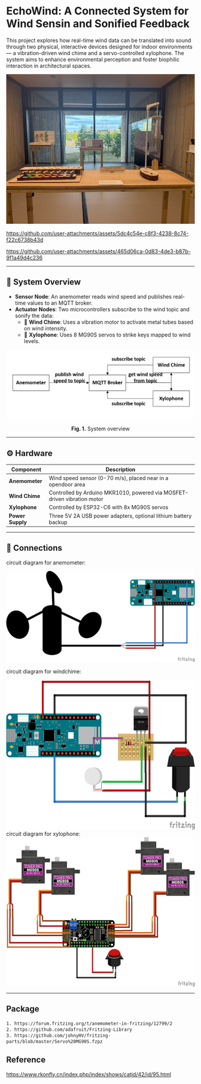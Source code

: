 # EchoWind: A Connected System for Wind Sensin and Sonified Feedback

This project explores how real-time wind data can be translated into sound through two physical, interactive devices designed for indoor environments — a vibration-driven wind chime and a servo-controlled xylophone. The system aims to enhance environmental perception and foster biophilic interaction in architectural spaces.
<div align=center>
    <img src="https://raw.githubusercontent.com/JY-SHENNNN/Dissertation/refs/heads/main/Img/device.jpg" width="800" height="400">
</div>


https://github.com/user-attachments/assets/5dc4c54e-c8f3-4238-8c74-f22c6738b43d


https://github.com/user-attachments/assets/465d06ca-0d83-4de3-b87b-9f1a49d4c236



---

## 📡 System Overview

- **Sensor Node**: An anemometer reads wind speed and publishes real-time values to an MQTT broker.
- **Actuator Nodes**: Two microcontrollers subscribe to the wind topic and sonify the data:
  - 🎐 **Wind Chime**: Uses a vibration motor to activate metal tubes based on wind intensity.
  - 🎹 **Xylophone**: Uses 8 MG90S servos to strike keys mapped to wind levels.

<div align=center>
  <img src="https://raw.githubusercontent.com/JY-SHENNNN/Dissertation/refs/heads/main/Img/mainflow.png" width="800">
  <p><strong>Fig. 1.</strong> System overview</p>
</div>

---

## ⚙️ Hardware
| Component        | Description                                                                 |
|------------------|-----------------------------------------------------------------------------|
| **Anemometer**   | Wind speed sensor (0-70 m/s), placed near in a opendoor area              |
| **Wind Chime**   | Controlled by Arduino MKR1010, powered via MOSFET-driven vibration motor    |
| **Xylophone**    | Controlled by ESP32-C6 with 8x MG90S servos           |
| **Power Supply** | Three 5V 2A USB power adapters, optional lithium battery backup             |

---

## 🔌 Connections
circuit diagram for anemometer:
<div align=center>
    <img src="https://raw.githubusercontent.com/JY-SHENNNN/Dissertation/refs/heads/main/Img/sensorcircuit.png">
 </div>   

circuit diagram for windchime:
<div align=center>
    <img src="https://raw.githubusercontent.com/JY-SHENNNN/Dissertation/refs/heads/main/Img/circuit.png" width="800" height="400">
</div>
circuit diagram for xylophone:
<div align=center>
    <img src="https://raw.githubusercontent.com/JY-SHENNNN/Dissertation/refs/heads/main/Img/circuit2.png" width="800" height="400">
 </div>

 ---

 ## Package
 ```
1. https://forum.fritzing.org/t/anemometer-in-fritzing/12799/2
2. https://github.com/adafruit/Fritzing-Library
3. https://github.com/johnyHV/fritzing-parts/blob/master/Servo%20MG90S.fzpz
 ```

## Reference
https://www.rkonfly.cn/index.php/index/shows/catid/42/id/95.html
